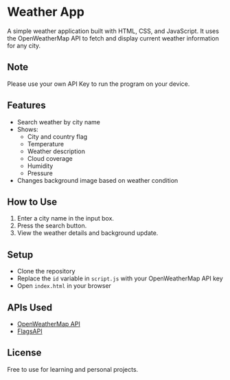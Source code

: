 # Weather App

A simple weather application built with HTML, CSS, and JavaScript. It uses the OpenWeatherMap API to fetch and display current weather information for any city.

## Note

Please use your own API Key to run the program on your device.

## Features

- Search weather by city name
- Shows:
  - City and country flag
  - Temperature
  - Weather description
  - Cloud coverage
  - Humidity
  - Pressure
- Changes background image based on weather condition

## How to Use

1. Enter a city name in the input box.
2. Press the search button.
3. View the weather details and background update.

## Setup

- Clone the repository
- Replace the `id` variable in `script.js` with your OpenWeatherMap API key
- Open `index.html` in your browser

## APIs Used

- [OpenWeatherMap API](https://openweathermap.org/)
- [FlagsAPI](https://flagsapi.com/)

## License

Free to use for learning and personal projects.
